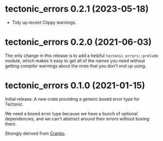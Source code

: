 # tectonic_errors 0.2.1 (2023-05-18)

- Tidy up recent Clippy warnings.


# tectonic_errors 0.2.0 (2021-06-03)

The only change in this release is to add a helpful `tectonic_errors::prelude`
module, which makes it easy to get all of the names you need without getting
compiler warnings about the ones that you don't end up using.


# tectonic_errors 0.1.0 (2021-01-15)

Initial release. A new crate providing a generic boxed error type for Tectonic.

We need a boxed error type because we have a bunch of optional dependencies, and
we can't abstract around their errors without boxing them.

Strongly derived from [Cranko](https://github.com/pkgw/cranko).
